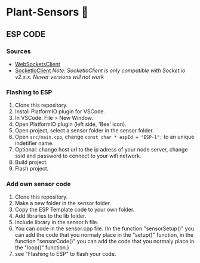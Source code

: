 # Plant-Sensors 🌻

## ESP CODE

### Sources
* [WebSocketsClient](https://github.com/zaphoyd/websocketpp)
* [SocketIoClient](https://github.com/timum-viw/socket.io-client)
*Note: SocketIoClient is only compatible with Socket.io v2.x.x. Newer versions will not work*

### Flashing to ESP
1. Clone this repository.
2. Install PlatformIO plugin for VSCode.
3. In VSCode: File > New Window.
4. Open PlatformIO plugin (left side, 'Bee' icon).
5. Open project, select a sensor folder in the sensor folder.
6. Open `src/main.cpp`, change `const char * espId = "ESP-1";` to an unique indetifier name.
7. Optional: change host url to the ip adress of your node server, change ssid and password to connect to your wifi network.
8. Build project.
9. Flash project.


### Add own sensor code
1. Clone this repository.
2. Make a new folder in the sensor folder.
3. Copy the ESP Template code to your own folder.
4. Add libraries to the lib folder.
5. Include library in the sensor.h file.
6. You can code in the sensor.cpp file. (In the function "sensorSetup()" you can add the code that you normaly place in the "setup()" function, in the function "sensorCode()" you can add the code that you normaly place in the "loop()" function.)
7. see "Flashing to ESP" to flash your code.